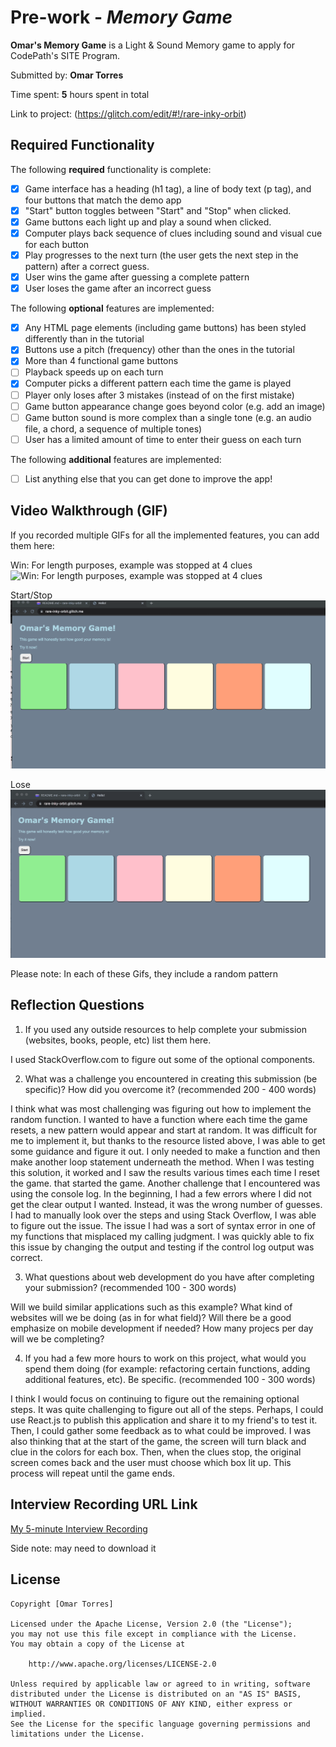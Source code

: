 # Pre-work - *Memory Game*

**Omar's Memory Game** is a Light & Sound Memory game to apply for CodePath's SITE Program. 

Submitted by: **Omar Torres**

Time spent: **5** hours spent in total

Link to project: (https://glitch.com/edit/#!/rare-inky-orbit)

## Required Functionality

The following **required** functionality is complete:

* [x] Game interface has a heading (h1 tag), a line of body text (p tag), and four buttons that match the demo app
* [x] "Start" button toggles between "Start" and "Stop" when clicked. 
* [x] Game buttons each light up and play a sound when clicked. 
* [x] Computer plays back sequence of clues including sound and visual cue for each button
* [x] Play progresses to the next turn (the user gets the next step in the pattern) after a correct guess. 
* [x] User wins the game after guessing a complete pattern
* [x] User loses the game after an incorrect guess

The following **optional** features are implemented:

* [x] Any HTML page elements (including game buttons) has been styled differently than in the tutorial
* [x] Buttons use a pitch (frequency) other than the ones in the tutorial
* [x] More than 4 functional game buttons
* [ ] Playback speeds up on each turn
* [x] Computer picks a different pattern each time the game is played
* [ ] Player only loses after 3 mistakes (instead of on the first mistake)
* [ ] Game button appearance change goes beyond color (e.g. add an image)
* [ ] Game button sound is more complex than a single tone (e.g. an audio file, a chord, a sequence of multiple tones)
* [ ] User has a limited amount of time to enter their guess on each turn

The following **additional** features are implemented:

- [ ] List anything else that you can get done to improve the app!

## Video Walkthrough (GIF)

If you recorded multiple GIFs for all the implemented features, you can add them here:

Win: For length purposes, example was stopped at 4 clues
![Win: For length purposes, example was stopped at 4 clues](https://github.com/omart980/LightSound/blob/main/Win(4).gif)

Start/Stop
![Start/ Stop](https://github.com/omart980/LightSound/blob/main/Start:Stop%20.gif)

Lose
![Lose](https://github.com/omart980/LightSound/blob/main/Lose%20.gif)

Please note: In each of these Gifs, they include a random pattern

## Reflection Questions
1. If you used any outside resources to help complete your submission (websites, books, people, etc) list them here. 

I used StackOverflow.com to figure out some of the optional components.

2. What was a challenge you encountered in creating this submission (be specific)? How did you overcome it? (recommended 200 - 400 words) 

I think what was most challenging was figuring out how to implement the random function. I wanted to have a function where each time the 
game resets, a new pattern would appear and start at random. It was difficult for me to implement it, but thanks to the resource listed 
above, I was able to get some guidance and figure it out. I only needed to make a function and then make another loop statement underneath 
the method. When I was testing this solution, it worked and I saw the results various times each time I reset the game. 
that started the game. 
Another challenge that I encountered was using the console log. In the beginning, I had a few errors where I did not get the clear output 
I wanted. Instead, it was the wrong number of guesses. I had to manually look over the steps and using Stack Overflow, I was able to 
figure out the issue. The issue I had was a sort of syntax error in one of my functions that misplaced my calling judgment. I was quickly 
able to fix this issue by changing the output and testing if the control log output was correct.

3. What questions about web development do you have after completing your submission? (recommended 100 - 300 words) 

Will we build similar applications such as this example? What kind of websites will we be doing (as in for what field)?
Will there be a good emphasize on mobile development if needed? How many projecs per day will we be completing?

4. If you had a few more hours to work on this project, what would you spend them doing (for example: refactoring certain functions, adding additional features, etc). Be specific. (recommended 100 - 300 words) 

I think I would focus on continuing to figure out the remaining optional steps. It was quite challenging to figure out
all of the steps. Perhaps, I could use React.js to publish this application and share it to my friend's to test it. Then,
I could gather some feedback as to what could be improved. I was also thinking that at the start of the game, the screen will turn black
and clue in the colors for each box. Then, when the clues stop, the original screen comes back and the user must choose which box lit up.
This process will repeat until the game ends.



## Interview Recording URL Link

[My 5-minute Interview Recording](https://drive.google.com/file/d/1-329Tg3MRjrpzTy8otidMW4mmmMalKSZ/view?usp=sharing)

Side note: may need to download it


## License

    Copyright [Omar Torres]

    Licensed under the Apache License, Version 2.0 (the "License");
    you may not use this file except in compliance with the License.
    You may obtain a copy of the License at

        http://www.apache.org/licenses/LICENSE-2.0

    Unless required by applicable law or agreed to in writing, software
    distributed under the License is distributed on an "AS IS" BASIS,
    WITHOUT WARRANTIES OR CONDITIONS OF ANY KIND, either express or implied.
    See the License for the specific language governing permissions and
    limitations under the License.

